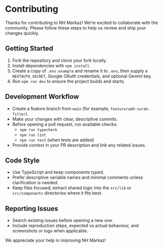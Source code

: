 # Contributing

Thanks for contributing to NH Markaz! We’re excited to collaborate with the community. Please follow these steps to help us review and ship your changes quickly.

## Getting Started
1. Fork the repository and clone your fork locally.
2. Install dependencies with `npm install`.
3. Create a copy of `.env.example` and rename it to `.env`, then supply a `NEXTAUTH_SECRET`, Google OAuth credentials, and optional Gemini key.
4. Run `npm run dev` to ensure the project builds and starts.

## Development Workflow
- Create a feature branch from `main` (for example, `feature/add-surah-filter`).
- Make your changes with clear, descriptive commits.
- Before opening a pull request, run available checks:
  - `npm run typecheck`
  - `npm run lint`
  - `npm run test` (when tests are added)
- Provide context in your PR description and link any related issues.

## Code Style
- Use TypeScript and keep components typed.
- Prefer descriptive variable names and minimal comments unless clarification is needed.
- Keep files focused; extract shared logic into the `src/lib` or `src/components` directories where it fits best.

## Reporting Issues
- Search existing issues before opening a new one.
- Include reproduction steps, expected vs actual behaviour, and screenshots or logs when applicable.

We appreciate your help in improving NH Markaz!
